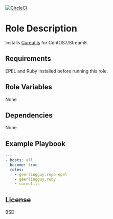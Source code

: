 [![CircleCI](https://circleci.com/gh/ansible-roles-mamono210/cureutils/tree/main.svg?style=svg)](https://circleci.com/gh/ansible-roles-mamono210/cureutils/tree/main)

Role Description
=========

Installs [Cureutils](https://github.com/greymd/cureutils) for CentOS7/Stream8.

Requirements
------------

EPEL and Ruby installed before running this role.

Role Variables
--------------

None

Dependencies
------------

None

Example Playbook
----------------

```YAML
---
- hosts: all
  become: true
  roles:
    - geerlingguy.repo-epel
    - geerlingguy.ruby
    - cureutils
```

License
-------

BSD
